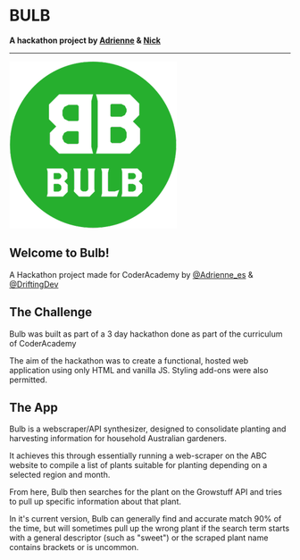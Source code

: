# BULB

**A hackathon project by [Adrienne](https://github.com/aes89) & [Nick](https://github.com/nick-ducker)**

****

![Bulb Logo](src/img/logo.png)

## Welcome to Bulb!

A Hackathon project made for CoderAcademy by [@Adrienne_es](https://twitter.com/Adrienne_es) & [@DriftingDev](https://twitter.com/DriftingDev)

## The Challenge

Bulb was built as part of a 3 day hackathon done as part of the curriculum of CoderAcademy

The aim of the hackathon was to create a functional, hosted web application using only HTML and vanilla JS. Styling add-ons were also permitted.

## The App

Bulb is a webscraper/API synthesizer, designed to consolidate planting and harvesting information for household Australian gardeners.

It achieves this through essentially running a web-scraper on the ABC website to compile a list of plants suitable for planting depending on a selected region and month.

From here, Bulb then searches for the plant on the Growstuff API and tries to pull up specific information about that plant.

In it's current version, Bulb can generally find and accurate match 90% of the time, but will sometimes pull up the wrong plant if the search term starts with a general descriptor (such as "sweet") or the scraped plant name contains brackets or is uncommon.